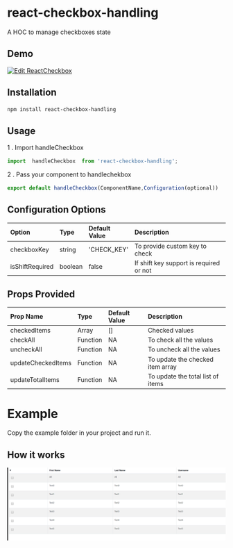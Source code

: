 # react-checkbox-handling

A HOC to manage checkboxes state

## Demo

[![Edit ReactCheckbox](https://codesandbox.io/static/img/play-codesandbox.svg)](https://codesandbox.io/s/sharp-raman-pzp90?fontsize=14&hidenavigation=1&theme=dark)

## Installation

```sh
npm install react-checkbox-handling
```
## Usage

1 . Import handleCheckbox

```js
import  handleCheckbox  from 'react-checkbox-handling';
```

2 . Pass your component to handlechekbox

```js
export default handleCheckbox(ComponentName,Configuration(optional))
```

## Configuration Options

| Option                | Type                  | Default Value   | Description
| :-------------------- | :-------------------- | :------------   | :---------------------- |
| checkboxKey           | string                | 'CHECK_KEY'     | To provide custom key to check 
| isShiftRequired       | boolean               | false           | If shift key support is required or not

## Props Provided

| Prop Name                | Type                  | Default Value   | Description                         
| :----------------------- | :-------------------- | :------------   | :-----------------------------------|
| checkedItems             | Array                 | []              | Checked values                      
| checkAll                 | Function              | NA              | To check all the values             
| uncheckAll               | Function              | NA              | To uncheck all the values           
| updateCheckedItems       | Function              | NA              | To update the checked item array      
| updateTotalItems         | Function              | NA              | To update the total list of items


# Example

Copy the example folder in your project and run it.

## How it works

<img src = './demo.gif' />

